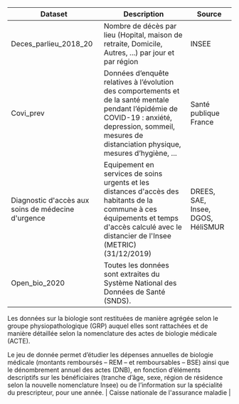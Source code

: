 | Dataset | Description | Source |
| -------- | -------- | -------- | 
| Deces_parlieu_2018_20     | Nombre de décès par lieu (Hopital, maison de retraite, Domicile, Autres, ...) par jour et par région   | INSEE |
| Covi_prev    | Données d’enquête relatives à l’évolution des comportements et de la santé mentale pendant l’épidémie de COVID-19 : anxiété, depression, sommeil, mesures de distanciation physique, mesures d’hygiène, ... | Santé publique France |
| Diagnostic d'accès aux soins de médecine d'urgence    | Equipement en services de soins urgents et les distances d'accès des habitants de la commune à ces équipements et temps d'accès calculé avec le distancier de l'Insee (METRIC) (31/12/2019)  | DREES, SAE, Insee, DGOS, HéliSMUR |
| Open_bio_2020 | Toutes les données sont extraites du Système National des Données de Santé (SNDS).

Les données sur la biologie sont restituées de manière agrégée selon le groupe physiopathologique (GRP) auquel elles sont rattachées et de manière détaillée selon la nomenclature des actes de biologie médicale (ACTE).

Le jeu de donnée permet d’étudier les dépenses annuelles de biologie médicale (montants remboursés – REM – et remboursables – BSE) ainsi que le dénombrement annuel des actes (DNB), en fonction d’éléments descriptifs sur les bénéficiaires (tranche d’âge, sexe, région de résidence selon la nouvelle nomenclature Insee) ou de l’information sur la spécialité du prescripteur, pour une année. | Caisse nationale de l'assurance maladie | 
